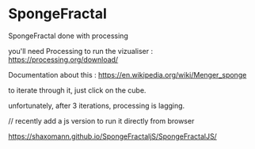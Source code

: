# SpongeFractal

SpongeFractal done with processing

you'll need Processing to run the vizualiser : https://processing.org/download/

Documentation about this : https://en.wikipedia.org/wiki/Menger_sponge

to iterate through it, just click on the cube.

unfortunately, after 3 iterations, processing is lagging.

// recently add a js version to run it directly from browser 


https://shaxomann.github.io/SpongeFractaljS/SpongeFractalJS/
